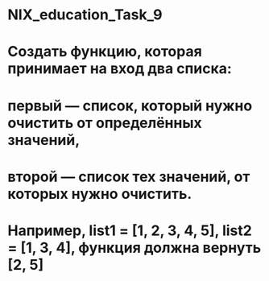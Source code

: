 # NIX_education_Task_9
# Создать функцию, которая принимает на вход два списка:
# первый — список, который нужно очистить от определённых значений,
# второй — список тех значений, от которых нужно очистить.
# Например, list1 = [1, 2, 3, 4, 5], list2 = [1, 3, 4], функция должна вернуть [2, 5]
